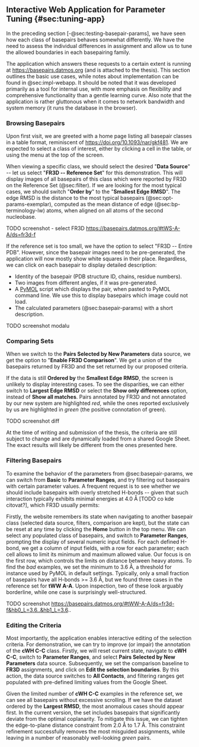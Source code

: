 ## Interactive Web Application for Parameter Tuning {#sec:tuning-app}

In the preceding section [-@sec:testing-basepair-params], we have seen how each class of basepairs behaves somewhat differently.
We have the need to assess the individual differences in assignment and allow us to tune the allowed boundaries in each basepairing family.
<!-- Moreover, it is far from ideal to establish different selection criteria for each class, based on the FR3D observations, the approach was only fit as a proof of concept.
Instead, we would prefer to get simpler model, ideally with shared limits for most classes or within each basepairing family.
This requires a significant amount of manual effort in selecting appropriate boundaries for each parameter in each class.
Therefore, we need a tool to speed up: -->

<!-- 1. Exploration of individual instances of each basepair class.
2. Compare the differences between basepairs assigned by FR3D and by a set of our selection criteria;
3. And finally, interactively tuning the selection criteria. -->

The application which answers these requests to a certain extent is running at https://basepairs.datmos.org (and is attached to the thesis).
This section outlines the basic use cases, while notes about implementation can be found in @sec:impl-webapp.
It should be noted that it was developed primarily as a tool for internal use, with more emphasis on flexibility and comprehensive functionality than a gentle learning curve.
Also note that the application is rather gluttonous when it comes to network bandwidth and system memory (it runs the database in the browser).

### Browsing Basepairs

Upon first visit, we are greeted with a home page listing all basepair classes in a table format, reminiscent of <https://doi.org/10.1093/nar/gkf481>.
We are expected to select a class of interest, either by clicking a cell in the table, or using the menu at the top of the screen.

When viewing a specific class, we should select the desired "**Data Source**" -- let us select "**FR3D -- Reference Set**" for this demonstration.
This will display images of all basepairs of this class which were reported by FR3D on the Reference Set (@sec:filter).
If we are looking for the most typical cases, we should switch "**Order by**" to the "**Smallest Edge RMSD**".
The edge RMSD is the distance to the most typical basepairs (@sec:opt-params-exemplar), computed as the mean distance of edge (@sec:bp-terminology-lw) atoms, when aligned on all atoms of the second nucleobase.

TODO screenshot - select FR3D
https://basepairs.datmos.org/#tWS-A-A/ds=fr3d-f


If the reference set is too small, we have the option to select "FR3D -- Entire PDB".
However, since the basepair images need to be pre-generated, the application will now mostly show white squares in their place.
Regardless, we can click on each basepair to display detailed description:

* Identity of the basepair (PDB structure ID, chains, residue numbers).
* Two images from different angles, if it was pre-generated.
* A [PyMOL](https://github.com/schrodinger/pymol-open-source) script which displays the pair, when pasted to PyMOL command line. We use this to display basepairs which image could not load.
* The calculated parameters (@sec:basepair-params) with a short description.

TODO screenshot modalu

### Comparing Sets

When we switch to the **Pairs Selected by New Parameters** data source, we get the option to "**Enable FR3D Comparison**".
We get a union of the basepairs returned by FR3D and the set returned by our proposed criteria.

If the data is still **Ordered by** the **Smallest Edge RMSD**, the screen is unlikely to display interesting cases.
To see the disparities, we can either switch to **Largest Edge RMSD** or select the **Show only differences** option, instead of **Show all matches**.
Pairs annotated by FR3D and not annotated by our new system are highlighted _red_, while the ones reported exclusively by us are highlighted in _green_ (the positive connotation of green).

TODO screenshot diff

At the time of writing and submission of the thesis, the criteria are still subject to change and are dynamically loaded from a shared Google Sheet.
The exact results will likely be different from the ones presented here.

### Filtering Basepairs

To examine the behavior of the parameters from @sec:basepair-params, we can switch from **Basic** to **Parameter Ranges**, and try filtering out basepairs with certain parameter values.
A frequent request is to see whether we should include basepairs with overly stretched H-bonds -- given that such interaction typically exhibits minimal energies at 4.0 Å [TODO co kde citovat?], which FR3D usually permits:

Firstly, the website remembers its state when navigating to another basepair class (selected data source, filters, comparison are kept), but the state can be reset at any time by clicking the **Home** button in the top menu.
We can select any populated class of basepairs, and switch to **Parameter Ranges**, prompting the display of several numeric input fields.
For each defined H-bond, we get a column of input fields, with a row for each parameter; each cell allows to limit its minimum and maximum allowed value.
Our focus is on the first row, which controls the limits on distance between heavy atoms.
To find the _bad_ examples, we set the minimum to 3.6 Å, a threshold for instance used by PyMOL in default settings.
Typically, only a small fraction of basepairs have all H-bonds >= 3.6 Å, but we found three cases in the reference set for **tWW A-A**.
Upon inspection, two of these look arguably borderline, while one case is surprisingly well-structured.

TODO screenshot https://basepairs.datmos.org/#tWW-A-A/ds=fr3d-f&hb0_L=3.6..&hb1_L=3.6..

### Editing the Criteria

Most importantly, the application enables interactive editing of the selection criteria.
For demonstration, we can try to improve (or impair) the annotation of the **cWH C-C** class.
Firstly, we will reset current state, navigate to **cWH C-C**, switch to **Parameter Ranges**, and select **Pairs Selected by New Parameters** data source.
Subsequently, we set the comparison baseline to **FR3D** assignments, and click on **Edit the selection boundaries**.
By this action, the data source switches to **All Contacts**, and filtering ranges get populated with pre-defined limiting values from the Google Sheet.

Given the limited number of **cWH C-C** examples in the reference set, we can see all basepairs without excessive scrolling.
If we have the dataset ordered by the **Largest RMSD**, the most anomalous cases should appear first.
In the current version, the set includes basepairs that significantly deviate from the optimal coplanarity.
To mitigate this issue, we can tighten the edge-to-plane distance constraint from 2.0 Å to 1.7 Å.
This constraint refinement successfully removes the most misguided assignments, while leaving in a number of reasonably well-looking _green_ pairs.

